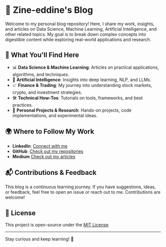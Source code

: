 # 🚀 Zine-eddine's Blog

Welcome to my personal blog repository! Here, I share my work, insights, and articles on Data Science, Machine Learning, Artificial Intelligence, and other related topics. My goal is to break down complex concepts into digestible content while exploring real-world applications and research.

## 📌 What You'll Find Here
- 📊 **Data Science & Machine Learning**: Articles on practical applications, algorithms, and techniques.
- 🤖 **Artificial Intelligence**: Insights into deep learning, NLP, and LLMs.
- 📈 **Finance & Trading**: My journey into understanding stock markets, crypto, and investment strategies.
- 🛠 **Technical How-Tos**: Tutorials on tools, frameworks, and best practices.
- 📝 **Personal Projects & Research**: Hands-on projects, code implementations, and experimental ideas.

## 🌍 Where to Follow My Work
- **LinkedIn**: [Connect with me](https://www.linkedin.com/in/zinef/)
- **GitHub**: [Check out my repositories](https://github.com/zinef)
- **Medium** [Check out my articles](https://medium.com/@z1z0u)

## 📬 Contributions & Feedback
This blog is a continuous learning journey. If you have suggestions, ideas, or feedback, feel free to open an issue or reach out to me. Contributions are welcome!

## 📜 License
This project is open-source under the [MIT License](LICENSE).

---
Stay curious and keep learning! 🚀